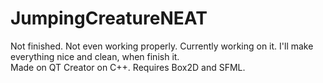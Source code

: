 # JumpingCreatureNEAT
Not finished. Not even working properly. Currently working on it. I'll make everything nice and clean, when finish it.       
Made on QT Creator on C++. Requires Box2D and SFML.
